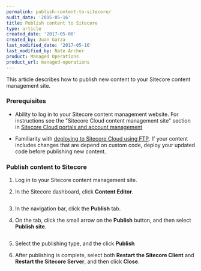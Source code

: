 ```yaml
---
permalink: publish-content-to-sitecore/
audit_date: '2015-05-16'
title: Publish content to Sitecore
type: article
created_date: '2017-05-08'
created_by: Juan Garza
last_modified_date: '2017-05-16'
last_modified_by: Nate Archer
product: Managed Operations
product_url: managed-operations
---
```


This article describes how to publish new content to your Sitecore content management site.

### Prerequisites

- Ability to log in to your Sitecore content management website. For instructions see the "Sitecore Cloud content management site" section in [Sitecore Cloud portals and account management](/how-to/sitecore-cloud-portals-and-account-management/)

- Familiarity with [deploying to Sitecore Cloud using FTP](/how-to/deploy-to-sitecore-cloud-using-ftp/). If your content includes changes that are depend on custom code, deploy your updated code before publishing new content.

### Publish content to Sitecore

1. Log in to your Sitecore content management site.

2. In the Sitecore dashboard, click **Content Editor**.

    <img src="{% asset_path managed-operations/publish-content-to-sitecore/sitecore-dashboard.png %}" alt=""  />   

3. In the navigation bar, click the **Publish** tab.

4. On the tab, click the small arrow on the **Publish** button, and then select **Publish site**.

    <img src="{% asset_path managed-operations/publish-content-to-sitecore/publish-dashboard.png %}" alt=""  />

5. Select the publishing type, and the click **Publish**

6. After publishing is complete, select both **Restart the Sitecore Client** and **Restart the Sitecore Server**, and then click **Close**.
